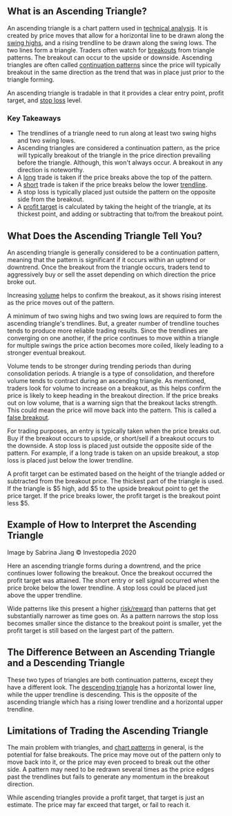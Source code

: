## What is an Ascending Triangle?

An ascending triangle is a chart pattern used in [technical analysis](https://www.investopedia.com/terms/t/technicalanalysis.asp). It is created by price moves that allow for a horizontal line to be drawn along the [swing highs](https://www.investopedia.com/terms/s/swinghigh.asp), and a rising trendline to be drawn along the swing lows. The two lines form a triangle. Traders often watch for [breakouts](https://www.investopedia.com/terms/b/breakout.asp) from triangle patterns. The breakout can occur to the upside or downside. Ascending triangles are often called [continuation patterns](https://www.investopedia.com/trading/continuation-patterns-introduction/) since the price will typically breakout in the same direction as the trend that was in place just prior to the triangle forming.

An ascending triangle is tradable in that it provides a clear entry point, profit target, and [stop loss](https://www.investopedia.com/terms/s/stop-lossorder.asp) level.

### Key Takeaways

-   The trendlines of a triangle need to run along at least two swing highs and two swing lows.
-   Ascending triangles are considered a continuation pattern, as the price will typically breakout of the triangle in the price direction prevailing before the triangle. Although, this won't always occur. A breakout in any direction is noteworthy.
-   A [long](https://www.investopedia.com/terms/l/long.asp) trade is taken if the price breaks above the top of the pattern.
-   A [short](https://www.investopedia.com/terms/s/shortselling.asp) trade is taken if the price breaks below the lower [trendline](https://www.investopedia.com/terms/t/trendline.asp).
-   A stop loss is typically placed just outside the pattern on the opposite side from the breakout.
-   A [profit target](https://www.investopedia.com/terms/p/profit-target.asp) is calculated by taking the height of the triangle, at its thickest point, and adding or subtracting that to/from the breakout point.

## What Does the Ascending Triangle Tell You?

An ascending triangle is generally considered to be a continuation pattern, meaning that the pattern is significant if it occurs within an uptrend or downtrend. Once the breakout from the triangle occurs, traders tend to aggressively buy or sell the asset depending on which direction the price broke out.

Increasing [volume](https://www.investopedia.com/terms/v/volume.asp) helps to confirm the breakout, as it shows rising interest as the price moves out of the pattern.

A minimum of two swing highs and two swing lows are required to form the ascending triangle's trendlines. But, a greater number of trendline touches tends to produce more reliable trading results. Since the trendlines are converging on one another, if the price continues to move within a triangle for multiple swings the price action becomes more coiled, likely leading to a stronger eventual breakout.

Volume tends to be stronger during trending periods than during consolidation periods. A triangle is a type of consolidation, and therefore volume tends to contract during an ascending triangle. As mentioned, traders look for volume to increase on a breakout, as this helps confirm the price is likely to keep heading in the breakout direction. If the price breaks out on low volume, that is a warning sign that the breakout lacks strength. This could mean the price will move back into the pattern. This is called a [false breakout](https://www.investopedia.com/terms/f/failedbreak.asp).

For trading purposes, an entry is typically taken when the price breaks out. Buy if the breakout occurs to upside, or short/sell if a breakout occurs to the downside. A stop loss is placed just outside the opposite side of the pattern. For example, if a long trade is taken on an upside breakout, a stop loss is placed just below the lower trendline.

A profit target can be estimated based on the height of the triangle added or subtracted from the breakout price. The thickest part of the triangle is used. If the triangle is $5 high, add $5 to the upside breakout point to get the price target. If the price breaks lower, the profit target is the breakout point less $5.

## Example of How to Interpret the Ascending Triangle

Image by Sabrina Jiang © Investopedia 2020

Here an ascending triangle forms during a downtrend, and the price continues lower following the breakout. Once the breakout occurred the profit target was attained. The short entry or sell signal occurred when the price broke below the lower trendline. A stop loss could be placed just above the upper trendline.

Wide patterns like this present a higher [risk/reward](https://www.investopedia.com/terms/r/riskrewardratio.asp) than patterns that get substantially narrower as time goes on. As a pattern narrows the stop loss becomes smaller since the distance to the breakout point is smaller, yet the profit target is still based on the largest part of the pattern.

## The Difference Between an Ascending Triangle and a Descending Triangle

These two types of triangles are both continuation patterns, except they have a different look. The [descending triangle](https://www.investopedia.com/terms/d/descendingtriangle.asp) has a horizontal lower line, while the upper trendline is descending. This is the opposite of the ascending triangle which has a rising lower trendline and a horizontal upper trendline.

## Limitations of Trading the Ascending Triangle

The main problem with triangles, and [chart patterns](https://www.investopedia.com/articles/technical/112601.asp) in general, is the potential for false breakouts. The price may move out of the pattern only to move back into it, or the price may even proceed to break out the other side. A pattern may need to be redrawn several times as the price edges past the trendlines but fails to generate any momentum in the breakout direction.

While ascending triangles provide a profit target, that target is just an estimate. The price may far exceed that target, or fail to reach it.